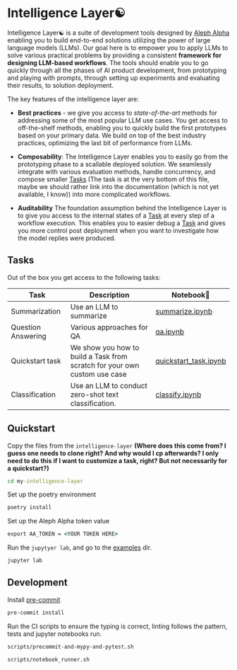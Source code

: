 # Intelligence Layer☯️

Intelligence Layer☯️ is a suite of development tools designed by [Aleph Alpha](https://aleph-alpha.com/) enabling you to build end-to-end solutions utilizing the power of large language models (LLMs). Our goal here is to empower you to apply LLMs to solve various practical problems by providing a consistent **framework for designing LLM-based workflows**. The tools should enable you to go quickly through all the phases of AI product development, from prototyping and playing with prompts, through setting up experiments and evaluating their results, to solution deployment.

The key features of the intelligence layer are:

- **Best practices** - we give you access to *state-of-the-art* methods for addressing some of the most popular LLM use cases. You get access to off-the-shelf methods, enabling you to quickly build the first prototypes based on your primary data. We build on top of the best industry practices, optimizing the last bit of performance from LLMs.

- **Composability**: The Intelligence Layer enables you to easily go from the prototyping phase to a scallable deployed solution. We seamlessly integrate with various evaluation methods, handle concurrency, and compose smaller [Tasks](./src/intelligence_layer/task.py) (The task is at the very bottom of this file, maybe we should rather link into the documentation (which is not yet available, I know)) into more complicated workflows.

- **Auditability** The foundation assumption behind the Intelligence Layer is to give you access to the internal states of a [Task](./src/intelligence_layer/task.py) at every step of a workflow execution. This enables you to easier debug a [Task](./src/intelligence_layer/task.py) and gives you more control post deployment when you want to investigate how the model replies were produced.

## Tasks

Out of the box you get access to the following tasks:



| Task                | Description                                   | Notebook📓                                       |
|---------------------|-----------------------------------------------|------------------------------------------------|
| Summarization       | Use an LLM to summarize                       | [summarize.ipynb](./src/examples/summarize.ipynb)   |
| Question Answering  | Various approaches for QA                     | [qa.ipynb](./src/examples/qa.ipynb)        |
| Quickstart task         | We show you how to build a Task from scratch for your own custom use case | [quickstart_task.ipynb](./src/examples/quickstart_task.ipynb) |
| Classification      | Use an LLM to conduct zero-shot text classification. | [classify.ipynb](./src/examples/classify.ipynb) |


## Quickstart


Copy the files from the `intelligence-layer` **(Where does this come from? I guess one needs to clone right? And why would I cp afterwards? I only need to do this if I want to customize a task, right? But not necessarily for a quickstart?)**


```cmd
cd my-intelligence-layer
```

Set up the poetry environment

```cmd
poetry install
```

Set up the Aleph Alpha token value

```cmd
export AA_TOKEN = <YOUR TOKEN HERE>
```

Run the `jupytyer lab`, and go to the [examples](http://localhost:8888/lab/workspaces/auto-C/tree/src/examples) dir.

```cmd
jupyter lab
```



## Development

Install [pre-commit](https://pre-commit.com/)
```cmd
pre-commit install
```

Run the CI scripts to ensure the typing is correct, linting follows the pattern, tests and jupyter notebooks run.

```cmd
scripts/precommit-and-mypy-and-pytest.sh
```
```cmd
scripts/notebook_runner.sh
```
